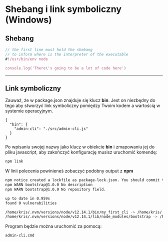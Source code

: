# Shebang i link symboliczny (Windows)

## Shebang

```javascript
// the first line must hold the shebang
// to inform where is the interpreter of the executable
#!/usr/bin/env node

console.log('There\'s going to be a lot of code here')
```
---

## Link symboliczny
Zauważ, że w package.json znajduje się klucz **bin**. Jest on niezbędny do tego aby stworzyć link symboliczny pomiędzy Twoim kodem a wartością w systemie operacyjnym.

```javascipt
{
  "bin": {
    "admin-cli": "./src/admin-cli.js"
  }
}
```

Po wpisaniu swojej nazwy jako klucz w obiekcie **bin** i zmapowaniu jej do pliku javascript, aby zakończyć konfigurację musisz uruchomić komendę:

```bash
npm link
```

W linii polecenia powinieneś zobaczyć podobny output z **npm**

```bash
npm notice created a lockfile as package-lock.json. You should commit this file.
npm WARN bootstrap@1.0.0 No description
npm WARN bootstrap@1.0.0 No repository field.

up to date in 0.959s
found 0 vulnerabilities

/home/kris/.nvm/versions/node/v12.14.1/bin/my_first_cli -> /home/kris/.nvm/versions/node/v12.14.1/lib/node_modules/bootstrap/cli.js
/home/kris/.nvm/versions/node/v12.14.1/lib/node_modules/bootstrap -> /home/kris/projects/Node_Presentations/subjects/Skrypt_w_systemie/dzien_1/exercises/01_zapisz_do_pliku/bootstrap
```
Program będzie można uruchomić za pomocą:
```bash
admin-cli.cmd
```